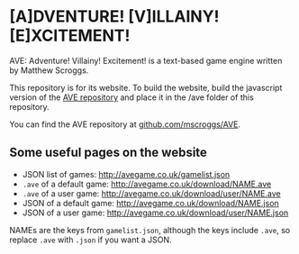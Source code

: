 # [A]DVENTURE! [V]ILLAINY! [E]XCITEMENT!

AVE: Adventure! Villainy! Excitement! is a text-based game engine
written by Matthew Scroggs.

This repository is for its website. To build the website, build the javascript version of the 
[AVE repository](http://github.com/mscroggs/AVE) and place it in the /ave folder of this repository.

You can find the AVE repository at [github.com/mscroggs/AVE](http://github.com/mscroggs/AVE).


Some useful pages on the website
--------------------------------
* JSON list of games: http://avegame.co.uk/gamelist.json
* `.ave` of a default game: http://avegame.co.uk/download/NAME.ave
* `.ave` of a user game: http://avegame.co.uk/download/user/NAME.ave
* JSON of a default game: http://avegame.co.uk/download/NAME.json
* JSON of a user game: http://avegame.co.uk/download/user/NAME.json

NAMEs are the keys from `gamelist.json`, although the keys include
`.ave`, so replace `.ave` with `.json` if you want a JSON.
